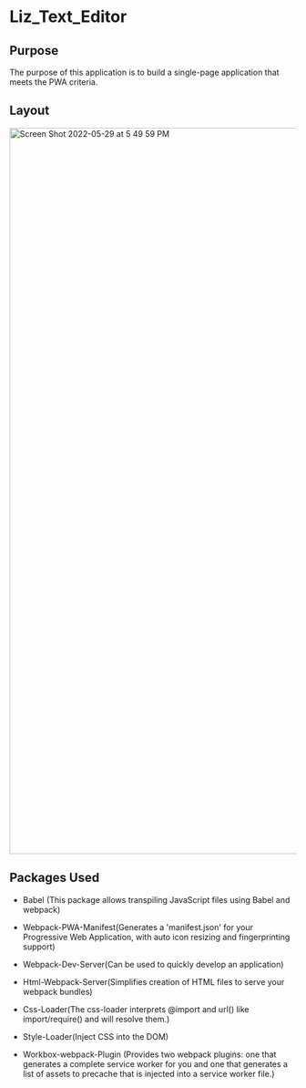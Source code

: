 # Liz_Text_Editor

## Purpose
  The purpose of this application is to build a single-page application that meets the PWA criteria.
  
## Layout
<img width="1274" alt="Screen Shot 2022-05-29 at 5 49 59 PM" src="https://user-images.githubusercontent.com/100626033/170894327-2d5f760f-f108-4aed-93be-00552e5fd8df.png">

## Packages Used

  -  Babel (This package allows transpiling JavaScript files using Babel and webpack)
  
  -  Webpack-PWA-Manifest(Generates a 'manifest.json' for your Progressive Web Application, with auto icon resizing and fingerprinting support)
  
  -  Webpack-Dev-Server(Can be used to quickly develop an application)
  
  -  Html-Webpack-Server(Simplifies creation of HTML files to serve your webpack bundles)
  
  -  Css-Loader(The css-loader interprets @import and url() like import/require() and will resolve them.)
  
  -  Style-Loader(Inject CSS into the DOM)
  
  -  Workbox-webpack-Plugin (Provides two webpack plugins: one that generates a complete service worker for you and one that generates a list of assets to precache that is injected into a service worker file.)

